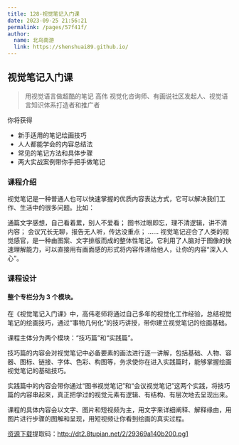 ```yaml
---
title: 128-视觉笔记入门课
date: 2023-09-25 21:56:21
permalink: /pages/57f41f/
author: 
  name: 北鸟南游
  link: https://shenshuai89.github.io/
---
```

## 视觉笔记入门课

> 用视觉语言做超酷的笔记
> 高伟  视觉化咨询师、有画说社区发起人、视觉语言知识体系打造者和推广者

你将获得

- 新手适用的笔记绘画技巧
- 人人都能学会的内容总结法
- 常见的笔记方法和具体步骤
- 两大实战案例带你手把手做笔记

### 课程介绍

视觉笔记是一种普通人也可以快速掌握的优质内容表达方式，它可以解决我们工作、生活中的很多问题。比如：

通篇文字感想，自己看着累，别人不爱看；
图书过眼即忘，理不清逻辑，讲不清内容；
会议冗长无聊，报告无人听，传达没重点；
……
视觉笔记迎合了人类的视觉感官，是一种由图案、文字排版而成的整体性笔记。它利用了人脑对于图像的快速理解能力，可以直接用有画面感的形式将内容传递给他人，让你的内容“深入人心”。



### 课程设计

#### 整个专栏分为 3 个模块。

在《视觉笔记入门课》中，高伟老师将通过自己多年的视觉化工作经验，总结视觉笔记的绘画技巧，通过“事物几何化”的技巧讲授，带你建立视觉笔记的绘画基础。

课程主体分为两个模块：“技巧篇”和“实践篇”。

技巧篇的内容会对视觉笔记中必备要素的画法进行逐一讲解，包括基础、人物、容器、图标、链接、字体、色彩、构图等，务求使你在进入实践篇时，能够掌握绘画视觉笔记的基础技巧。

实践篇中的内容会带你通过“图书视觉笔记”和“会议视觉笔记”这两个实践，将技巧篇的内容串起来，真正把学过的视觉元素有逻辑、有结构、有层次地去呈现出来。

课程的具体内容会以文字、图片和短视频为主，用文字来详细阐释、解释缘由，用图片进行步骤的图解和呈现，用短视频让你看到绘画的真实过程。

[资源下载](https://pan.baidu.com/s/1vwVEUvFoi9HevliqdwTa5w)提取码：http://dt2.8tupian.net/2/29369a140b200.pg1
